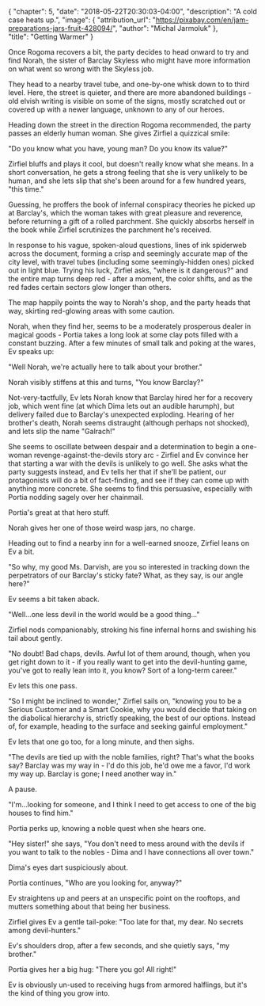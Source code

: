 {
    "chapter": 5,
    "date": "2018-05-22T20:30:03-04:00",
    "description": "A cold case heats up.",
    "image": {
        "attribution_url": "https://pixabay.com/en/jam-preparations-jars-fruit-428094/",
        "author": "Michal Jarmoluk"
    },    
    "title": "Getting Warmer"
}

Once Rogoma recovers a bit, the party decides to head onward to try and find Norah, the sister of Barclay Skyless who might have more information on what went so wrong with the Skyless job.

They head to a nearby travel tube, and one-by-one whisk down to to third level. Here, the street is quieter, and there are more abandoned buildings - old elvish writing is visible on some of the signs, mostly scratched out or covered up with a newer language, unknown to any of our heroes.

Heading down the street in the direction Rogoma recommended, the party passes an elderly human woman. She gives Zirfiel a quizzical smile:

"Do you know what you have, young man? Do you know its value?"

Zirfiel bluffs and plays it cool, but doesn't really know what she means. In a short conversation, he gets a strong feeling that she is very unlikely to be human, and she lets slip that she's been around for a few hundred years, "this time."

Guessing, he proffers the book of infernal conspiracy theories he picked up at Barclay's, which the woman takes with great pleasure and reverence, before returning a gift of a rolled parchment. She quickly absorbs herself in the book while Zirfiel scrutinizes the parchment he's received.

In response to his vague, spoken-aloud questions, lines of ink spiderweb across the document, forming a crisp and seemingly accurate map of the city level, with travel tubes (including some seemingly-hidden ones) picked out in light blue. Trying his luck, Zirfiel asks, "where is it dangerous?" and the entire map turns deep red - after a moment, the color shifts, and as the red fades certain sectors glow longer than others.

The map happily points the way to Norah's shop, and the party heads that way, skirting red-glowing areas with some caution.

Norah, when they find her, seems to be a moderately prosperous dealer in magical goods - Portia takes a long look at some clay pots filled with a constant buzzing. After a few minutes of small talk and poking at the wares, Ev speaks up:

"Well Norah, we're actually here to talk about your brother."

Norah visibly stiffens at this and turns, "You know Barclay?"

Not-very-tactfully, Ev lets Norah know that Barclay hired her for a recovery job, which went fine (at which Dima lets out an audible harumph), but delivery failed due to Barclay's unexpected exploding. Hearing of her brother's death, Norah seems distraught (although perhaps not shocked), and lets slip the name "Galrach!"

She seems to oscillate between despair and a determination to begin a one-woman revenge-against-the-devils story arc - Zirfiel and Ev convince her that starting a war with the devils is unlikely to go well. She asks what the party suggests instead, and Ev tells her that if she'll be patient, our protagonists will do a bit of fact-finding, and see if they can come up with anything more concrete. She seems to find this persuasive, especially with Portia nodding sagely over her chainmail.

Portia's great at that hero stuff.

Norah gives her one of those weird wasp jars, no charge.

Heading out to find a nearby inn for a well-earned snooze, Zirfiel leans on Ev a bit.

"So why, my good Ms. Darvish, are you so interested in tracking down the perpetrators of our Barclay's sticky fate? What, as they say, is our angle here?"

Ev seems a bit taken aback.

"Well...one less devil in the world would be a good thing..."

Zirfiel nods companionably, stroking his fine infernal horns and swishing his tail about gently.

"No doubt! Bad chaps, devils. Awful lot of them around, though, when you get right down to it - if you really want to get into the devil-hunting game, you've got to really lean into it, you know? Sort of a long-term career."

Ev lets this one pass.

"So I might be inclined to wonder," Zirfiel sails on, "knowing you to be a Serious Customer and a Smart Cookie, why you would decide that taking on the diabolical hierarchy is, strictly speaking, the best of our options. Instead of, for example, heading to the surface and seeking gainful employment."

Ev lets that one go too, for a long minute, and then sighs.

"The devils are tied up with the noble families, right? That's what the books say? Barclay was my way in - I'd do this job, he'd owe me a favor, I'd work my way up. Barclay is gone; I need another way in."

A pause.

"I'm...looking for someone, and I think I need to get access to one of the big houses to find him."

Portia perks up, knowing a noble quest when she hears one.

"Hey sister!" she says, "You don't need to mess around with the devils if you want to talk to the nobles - Dima and I have connections all over town."

Dima's eyes dart suspiciously about.

Portia continues, "Who are you looking for, anyway?"

Ev straightens up and peers at an unspecific point on the rooftops, and mutters something about that being her business.

Zirfiel gives Ev a gentle tail-poke: "Too late for that, my dear. No secrets among devil-hunters."

Ev's shoulders drop, after a few seconds, and she quietly says, "my brother."

Portia gives her a big hug: "There you go! All right!"

Ev is obviously un-used to receiving hugs from armored halflings, but it's the kind of thing you grow into.
